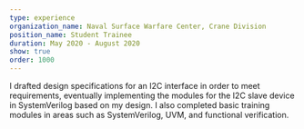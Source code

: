 ```yaml
---
type: experience
organization_name: Naval Surface Warfare Center, Crane Division
position_name: Student Trainee
duration: May 2020 - August 2020
show: true
order: 1000
---
```

I drafted design specifications for an I2C interface in order to meet requirements, eventually implementing the modules for the I2C slave device in SystemVerilog based on my design.
I also completed basic training modules in areas such as SystemVerilog, UVM, and functional verification.
